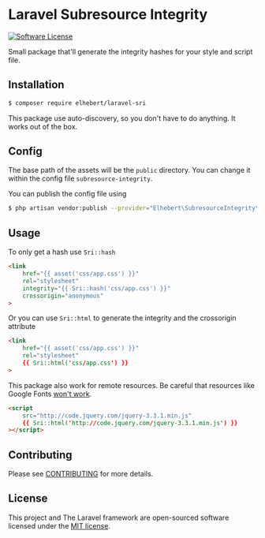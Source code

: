 # Laravel Subresource Integrity

[![Software License](https://img.shields.io/badge/license-MIT-brightgreen.svg?style=flat-square)](LICENSE.md)

Small package that'll generate the integrity hashes for your style and script file.

## Installation

```sh
$ composer require elhebert/laravel-sri
```

This package use auto-discovery, so you don't have to do anything. It works out of the box.

## Config

The base path of the assets will be the `public` directory. You can change it within the config file `subresource-integrity`.

You can publish the config file using

```sh
$ php artisan vendor:publish --provider="Elhebert\SubresourceIntegrity\SriServiceProvider"
```

## Usage

To only get a hash use `Sri::hash`

```html
<link
    href="{{ asset('css/app.css') }}"
    rel="stylesheet"
    integrity="{{ Sri::hash('css/app.css') }}"
    crossorigin="anonymous"
>
```

Or you can use `Sri::html` to generate the integrity and the crossorigin attribute

```html
<link
    href="{{ asset('css/app.css') }}"
    rel="stylesheet"
    {{ Sri::html('css/app.css') }}
>
```

This package also work for remote resources. Be careful that resources like Google Fonts [won't work](https://github.com/google/fonts/issues/473).

```html
<script
    src="http://code.jquery.com/jquery-3.3.1.min.js"
    {{ Sri::html('http://code.jquery.com/jquery-3.3.1.min.js') }}
></script>
```

## Contributing

Please see [CONTRIBUTING](CONTRIBUTING.md) for more details.

## License

This project and The Laravel framework are open-sourced software licensed under the [MIT license](http://opensource.org/licenses/MIT).
